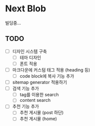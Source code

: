 # Next Blob

빌딩중...

## TODO

- [ ] 디자인 시스템 구축
  - [ ] 테마 디자인
  - [ ] 폰트 적용
- [ ] 마크다운에 커스텀 태그 적용 (heading 등)
  - [ ] code block에 복사 기능 추가
- [ ] sitemap generator 적용하기
- [ ] 검색 기능 추가
  - [ ] tag를 이용한 search
  - [ ] content search
- [ ] 추천 기능 추가
  - [ ] 추천 게시물 (post 하단)
  - [ ] 추천 게시물 (home)
